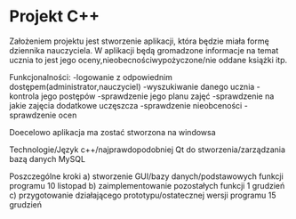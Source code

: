 # Projekt C++

Założeniem projektu jest stworzenie aplikacji, która będzie miała formę dziennika nauczyciela. W aplikacji będą gromadzone informacje 
na temat ucznia to jest jego oceny,nieobecnościwypożyczone/nie oddane książki itp.



Funkcjonalności:
  -logowanie z odpowiednim dostępem(administrator,nauczyciel)
  -wyszukiwanie danego ucznia
  -kontrola jego postępów 
  -sprawdzenie jego planu zajęć 
  -sprawdzenie na jakie zajęcia dodatkowe uczęszcza 
  -sprawdzenie nieobceności
  -sprawdzenie ocen
  
  Doecelowo aplikacja ma zostać stworzona na windowsa 
  
  Technologie/Język
  c++/najprawdopodobniej Qt
  do stworzenia/zarządzania bazą danych MySQL
 
 Poszczególne kroki 
 a) stworzenie GUI/bazy danych/podstawowych funkcji programu              10 listopad
 b) zaimplementowanie pozostałych funkcji                                 1 grudzień
 c) przygotowanie działającego prototypu/ostatecznej wersji programu      15 grudzień
  
